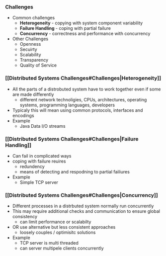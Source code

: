 
### Challenges
- Common challenges
	- **Heterogeneity** - copying with system component variability
	- **Failure Handling** - coping with partial failure 
	- **Concurrency** - correctness and performance with concurrency 
- Other Challenges
	- Openness
	- Secuirty
	- Scalability 
	- Transparency 
	- Quality of Service

### [[Distributed Systems Challenges#Challenges|Heterogeneity]]

- All the parts of a distrobuted system have to work together even if some are made differently 
	- different network technoligies, CPUs, architectures, operating systems, programming languages, developers 
- Typicaly this will mean using common protocols, interfaces and encodings 
- Example
	- Java Data I/O streams 

### [[Distributed Systems Challenges#Challenges|Failure Handling]]

- Can fail in complicated ways
- coping with failure reuires
	- redundency
	- means of detecting and respodning to partial failiures
- Example
	- Simple TCP server

### [[Distributed Systems Challenges#Challenges|Concurrency]]
- Different processes in a distrbuted system normally run concurrently
- This may require additional checks and communication to ensure global consistency 
	- can limit performance or scalabilty 
- OR use alternative but less consistent approaches
	- loosely couples / optimisitc solutions 
- Example
	- TCP server is multi threaded
	- can server multipele clients concurrently 

